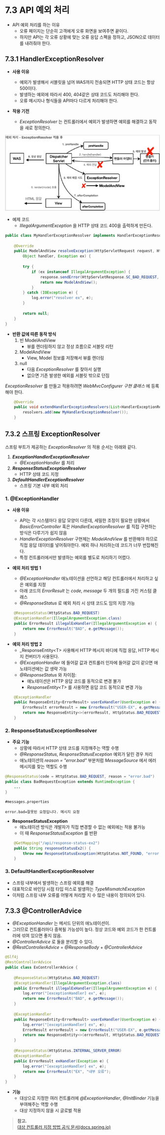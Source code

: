 # 7.3 API 예외 처리

- API 예외 처리를 하는 이유
  - 오류 페이지는 단순히 고객에게 오류 화면을 보여주면 끝이다.
  - 하지만 API는 각 오류 상황에 맞는 오류 응답 스펙을 정하고, JSON으로 데이터를 내려줘야 한다.


## 7.3.1 HandlerExceptionResolver

- **사용 이유**
  - 예외가 발생해서 서블릿을 넘어 WAS까지 전송되면 HTTP 상태 코드는 항상 500이다.
  - 발생하는 예외에 따라서 400, 404같은 상태 코드도 처리해야 한다.
  - 오류 메시지나 형식들을 API마다 다르게 처리해야 한다.

- **작용 기전**
  - _ExceptionResolver_ 는 컨트롤러에서 예외가 발생하면 예외를 해결하고 동작을 새로 정의한다.

![img.png](img.png)

- 예제 코드
  - _IllegalArgumentException_ 을 HTTP 상태 코드 400을 출력하게 만든다.

```java
public class MyHandlerExceptionResolver implements HandlerExceptionResolver {

	@Override
	public ModelAndView resolveException(HttpServletRequest request, HttpServletResponse response,
		Object handler, Exception ex) {

		try {
			if (ex instanceof IllegalArgumentException) {
				response.sendError(HttpServletResponse.SC_BAD_REQUEST, ex.getMessage());
				return new ModelAndView();
			}
		} catch (IOException e) {
			log.error("resolver ex", e);
		}

		return null;
	}
}
```

- **반환 값에 따른 동작 방식**
  1. 빈 ModelAndView
     - 뷰를 렌더링하지 않고 정상 흐름으로 서블릿 리턴
  2. ModelAndView
     - View, Model 정보를 저장해서 뷰를 렌더링
  3. null
     - 다음 _ExceptionResolver_ 를 찾아서 실행
     - 없으면 기존 발생한 예외를 서블릿 밖으로 던짐


_ExceptionResolver_ 를 만들고 적용하려면 _WebMvcConfigurer 구현 클래스_ 에 등록해야 한다.

```java
	@Override
	public void extendHandlerExceptionResolvers(List<HandlerExceptionResolver> resolvers) {
		resolvers.add(new MyHandlerExceptionResolver());
	}
```

## 7.3.2 스프링 ExceptionResolver

스프링 부트가 제공하는 _ExceptionResolver_ 의 적용 순서는 아래와 같다.

1. **_ExceptionHandlerExceptionResolver_**
   - _@ExceptionHandler_ 를 처리
2. **_ResponseStatusExceptionResolver_**
   - HTTP 상태 코드 지정
3. **_DefaultHandlerExceptionResolver_**
   - 스프링 기본 내부 예외 처리


### 1. @ExceptionHandler

- **사용 이유**
  - API는 각 시스템마다 응답 모양이 다른데, 세밀한 조정이 필요한 상황에서 _BasicErrorController_ 혹은 _HandlerExceptionResolver_ 를 직접 구현하는 방식은 다루기가 쉽지 않음
  - _HandlerExceptionResolver_ 구현체는 _ModelAndView_ 를 반환해야 하므로 직접 응답 데이터를 넣어줘야한다. 예외 하나 처리하는데 코드가 너무 번잡해진다.
  - 특정 컨트롤러에서만 발생하는 예외를 별도로 처리하기 어렵다.

    
- **예외 처리 방법 1**
  - _@ExceptionHandler_ 애노테이션을 선언하고 해당 컨트롤러에서 처리하고 싶은 예외를 지정
  - 아래 코드의 _ErrorResult_ 는 _code_, _message_ 두 개의 필드를 가진 커스텀 클래스
  - _@ResponseStatus_ 로 예외 처리 시 상태 코드도 임의 지정 가능
```java
	@ResponseStatus(HttpStatus.BAD_REQUEST)
	@ExceptionHandler(IllegalArgumentException.class)
	public ErrorResult illegalExHandler(IllegalArgumentException e) {
		return new ErrorResult("BAD", e.getMessage());
	}
```

- **예외 처리 방법 2**
  - _ResponseEntity&lt;T&gt; 사용해서 HTTP 메시지 바디에 직접 응답, HTTP 메시지 컨버터가 사용된다.
  - _@ExceptionHandler_ 에 들어갈 값과 컨트롤러 인자에 들어갈 값이 같으면 애노테이션에는 값 생략 가능
  - _@ResponseStatus_ 와 차이점:
    - 애노테이션은 HTTP 응답 코드를 동적으로 변경 불가
    - _ResponseEntity&lt;T&gt;_ 를 사용하면 응답 코드 동적으로 변경 가능  

```java
	@ExceptionHandler
	public ResponseEntity<ErrorResult> userExHandler(UserException e) {
		ErrorResult errorResult = new ErrorResult("USER-EX", e.getMessage());
		return new ResponseEntity<>(errorResult, HttpStatus.BAD_REQUEST);
	}
```

### 2. ResponseStatusExceptionResolver

- **주요 기능**
  - 상황에 따라서 HTTP 상태 코드를 지정해주는 역할 수행
  - _@ResponseStatus_, _ResponseStatusException_ 예외가 달린 경우 처리
  - 애노테이션의 _reason = "error.bad"_ 부분처럼 _MessageSource_ 에서 에러 메시지를 찾는 역할도 수행
```java
@ResponseStatus(code = HttpStatus.BAD_REQUEST, reason = "error.bad")
public class BadRequestException extends RuntimeException {
    ...
}
```

```properties
#messages.properties

error.bad=잘못된 요청입니다. 메시지 요청
```

- **ResponseStatusException**
  - 애노테이션 방식은 개발자가 직접 변경할 수 없는 예외에는 적용 불가능
  - 이 때 _ResponseStatusException_ 를 반환

```java
    @GetMapping("/api/response-status-ex2")
    public String responseStatusEx2() {
        throw new ResponseStatusException(HttpStatus.NOT_FOUND, "error.bad", new IllegalArgumentException());
    }
```

### 3. DefaultHandlerExceptionResolver

- 스프링 내부에서 발생하는 스프링 예외를 해결
- 대표적으로 바인딩 시점 타입 미스로 발생하는 _TypeMismatchException_
- 이처럼 스프링 내부 오류를 어떻게 처리할 지 수 많은 내용이 정의되어 있다.

## 7.3.3 @ControllerAdvice

- _@ExceptionHandler_ 는 메서드 단위의 애노테이션이.
- 그러므로 컨트롤러마다 중복될 가능성이 높다. 정상 코드와 예외 코드가 한 컨트롤러에 섞여 있으면 좋지 않음.
- _@ControllerAdvice_ 로 둘을 분리할 수 있다.
- _@RestControllerAdvice_ = _@ResponseBody_ + _@ControllerAdvice_

```java
@Slf4j
@RestControllerAdvice
public class ExControllerAdvice {

	@ResponseStatus(HttpStatus.BAD_REQUEST)
	@ExceptionHandler(IllegalArgumentException.class)
	public ErrorResult illegalExHandler(IllegalArgumentException e) {
		log.error("[exceptionHandler] ex", e);
		return new ErrorResult("BAD", e.getMessage());
	}

	@ExceptionHandler
	public ResponseEntity<ErrorResult> userExHandler(UserException e) {
		log.error("[exceptionHandler] ex", e);
		ErrorResult errorResult = new ErrorResult("USER-EX", e.getMessage());
		return new ResponseEntity<>(errorResult, HttpStatus.BAD_REQUEST);
	}

	@ResponseStatus(HttpStatus.INTERNAL_SERVER_ERROR)
	@ExceptionHandler
	public ErrorResult exHandler(Exception e) {
		log.error("[exceptionHandler] ex", e);
		return new ErrorResult("EX", "내부 오류");
	}
}
```

- **기능**
  - 대상으로 지정한 여러 컨트롤러에 _@ExceptionHandler_, _@InitBinder_ 기능을 부여해주는 역할 수행
  - 대상 지정하지 않을 시 글로벌 적용

> **참고.**  
> [대상 컨트롤러 지정 방법 공식 문서(docs.spring.io)](https://docs.spring.io/spring-framework/docs/current/reference/html/web.html#mvc-anncontroller-advice)


